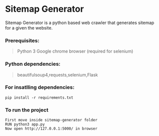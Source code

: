 # Sitemap Generator
Sitemap Generator is a python based web crawler that generates sitemap for a given the website.

### Prerequisites:
>Python 3
>Google chrome browser (required for selenium)

### Python dependencies:
>beautifulsoup4,requests,selenium,Flask

### For insatlling dependencies:
    pip install -r requirements.txt

### To run the project 
    First move inside sitemap-generator folder
    RUN python3 app.py
    Now open http://127.0.0.1:5000/ in browser

    
